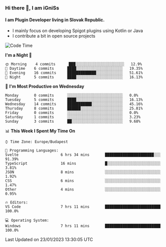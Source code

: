 ### Hi there 👋, I am iGniSs

#### I am Plugin Developer living in Slovak Republic.
- I mainly focus on developing Spigot plugins using Kotlin or Java
- I contribute a bit in open source projects

<!--START_SECTION:waka-->
![Code Time](http://img.shields.io/badge/Code%20Time-1%2C017%20hrs%2046%20mins-blue)

**I'm a Night 🦉** 

```text
🌞 Morning    4 commits      ███░░░░░░░░░░░░░░░░░░░░░░   12.9% 
🌆 Daytime    6 commits      ████░░░░░░░░░░░░░░░░░░░░░   19.35% 
🌃 Evening    16 commits     █████████████░░░░░░░░░░░░   51.61% 
🌙 Night      5 commits      ████░░░░░░░░░░░░░░░░░░░░░   16.13%

```
📅 **I'm Most Productive on Wednesday** 

```text
Monday       0 commits      ░░░░░░░░░░░░░░░░░░░░░░░░░   0.0% 
Tuesday      5 commits      ████░░░░░░░░░░░░░░░░░░░░░   16.13% 
Wednesday    14 commits     ███████████░░░░░░░░░░░░░░   45.16% 
Thursday     8 commits      ██████░░░░░░░░░░░░░░░░░░░   25.81% 
Friday       0 commits      ░░░░░░░░░░░░░░░░░░░░░░░░░   0.0% 
Saturday     1 commits      ░░░░░░░░░░░░░░░░░░░░░░░░░   3.23% 
Sunday       3 commits      ██░░░░░░░░░░░░░░░░░░░░░░░   9.68%

```


📊 **This Week I Spent My Time On** 

```text
⌚︎ Time Zone: Europe/Budapest

💬 Programming Languages: 
Svelte                   6 hrs 34 mins       ██████████████████████░░░   91.39% 
TypeScript               16 mins             █░░░░░░░░░░░░░░░░░░░░░░░░   3.81% 
JSON                     8 mins              ░░░░░░░░░░░░░░░░░░░░░░░░░   1.92% 
CSS                      6 mins              ░░░░░░░░░░░░░░░░░░░░░░░░░   1.47% 
Other                    4 mins              ░░░░░░░░░░░░░░░░░░░░░░░░░   0.95%

🔥 Editors: 
VS Code                  7 hrs 11 mins       █████████████████████████   100.0%

💻 Operating System: 
Windows                  7 hrs 11 mins       █████████████████████████   100.0%

```


 Last Updated on 23/01/2023 13:30:05 UTC
<!--END_SECTION:waka-->